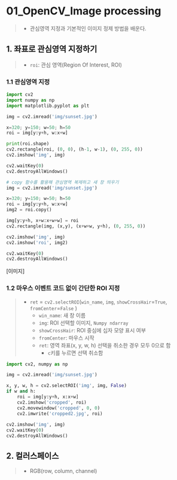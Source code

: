 # 01_OpenCV_Image processing

> - 관심영역 지정과  기본적인 이미지 정제 방법을 배운다. 



## 1. 좌표로 관심영역 지정하기

> - `roi`: 관심 영역(Region Of Interest, ROI)

### 1.1 관심영역 지정 

```python
import cv2
import numpy as np
import matplotlib.pyplot as plt

img = cv2.imread('img/sunset.jpg')

x=320; y=150; w=50; h=50
roi = img[y:y+h, w:x+w]

print(roi.shape)
cv2.rectangle(roi, (0, 0), (h-1, w-1), (0, 255, 0))
cv2.imshow('img', img)

cv2.waitKey(0)
cv2.destroyAllWindows()

# copy 함수를 활용해 관심영역 복제하고 새 창 띄우기
img = cv2.imread('img/sunset.jpg')

x=320; y=150; w=50; h=50
roi = img[y:y+h, w:x+w]
img2 = roi.copy()

img[y:y+h, x+w:x+w+w] = roi
cv2.rectangle(img, (x,y), (x+w+w, y+h), (0, 255, 0))

cv2.imshow('img', img)
cv2.imshow('roi', img2)

cv2.waitKey(0)
cv2.destroyAllWindows()
```

[이미지]

### 1.2 마우스 이벤트 코드 없이 간단한 ROI 지정

> - `ret` = `cv2.selectROI`(`win_name`, `img`, `showCrossHair`=`True`, `fromCenter`=`False` )
>   - `win_name`: 새 창 이름
>   - `img`: ROI 선택할 이미지, `Numpy ndarray`
>   - `showCrossHair`: ROI 중심에 십자 모양 표시 여부
>   - `fromCenter`: 마우스 시작 
>   - `ret`:  영역 좌표(x, y, w, h) 선택을 취소한 경우 모두 0으로 함
>     - `c`키를 누르면 선택 취소함 

```python
import cv2, numpy as np

img = cv2.imread('img/sunset.jpg')

x, y, w, h = cv2.selectROI('img', img, False)
if w and h:
    roi = img[y:y+h, x:x+w]
    cv2.imshow('cropped', roi)
    cv2.movewindow('cropped', 0, 0)
    cv2.imwrite('cropped2.jpg', roi)
    
cv2.imshow('img', img)
cv2.waitKey(0)
cv2.destroyAllWindows()

```



## 2. 컬러스페이스 

> - RGB(row, column, channel)